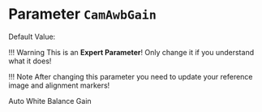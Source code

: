 # Parameter `CamAwbGain`
Default Value: ` `
    
!!! Warning
    This is an **Expert Parameter**! Only change it if you understand what it does!

!!! Note
    After changing this parameter you need to update your reference image and alignment markers!
	
Auto White Balance Gain
